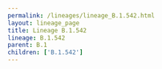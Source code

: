 ```yaml
---
permalink: /lineages/lineage_B.1.542.html
layout: lineage_page
title: Lineage B.1.542
lineage: B.1.542
parent: B.1
children: ['B.1.542']
---
```

